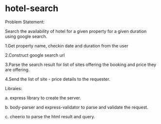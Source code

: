 # hotel-search

Problem Statement:

Search the availability of hotel for a given property for a given duration using google search.


1.Get property name, checkin date and duration from the user

2.Construct google search url

3.Parse the search result for list of sites offering the booking and price they are offering.

4.Send the list of site - price details to the requester.



Libraies:

a. express library to create the server. 

b. body-parser and express-validator to parse and validate the request.

c. cheerio to parse the html result and query. 

